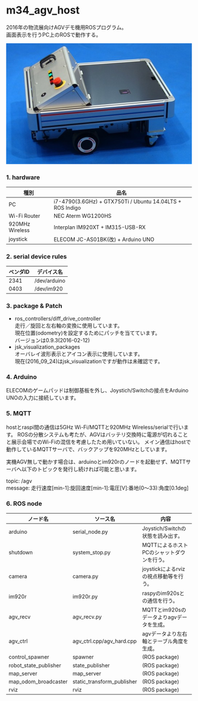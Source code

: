 # m34_agv_host
2016年の物流展向けAGVデモ機用ROSプログラム。  
画面表示を行うPC上のROSで動作する。

![agv](img/agv.jpg)

### 1. hardware

種別|品名
----|----
PC|i7-4790(3.6GHz) + GTX750Ti / Ubuntu 14.04LTS + ROS Indigo
Wi-Fi Router|NEC Aterm WG1200HS
920MHz Wireless|Interplan IM920XT + IM315-USB-RX
joystick|ELECOM JC-AS01BK(改) + Arduino UNO

### 2. serial device rules

ベンダID|デバイス名
----|----
2341|/dev/arduino
0403|/dev/im920

### 3. package & Patch
* ros_controllers/diff_drive_controller  
  走行／旋回と左右軸の変換に使用しています。  
  現在位置(odometry)を設定するためにパッチを当てています。  
  バージョンは0.9.3(2016-02-12)
* jsk_visualization_packages  
  オーバレイ波形表示とアイコン表示に使用しています。  
  現在(2016_09_24)はjsk_visualizationですが動作は未確認です。

### 4. Arduino  
ELECOMのゲームパッドは制御基板を外し、Joystich/Switchの接点をArduino UNOの入力に接続しています。

### 5. MQTT
hostとraspi間の通信は5GHz Wi-Fi/MQTTと920MHz Wireless/serialで行います。
ROSの分散システムも考たが、AGVはバッテリ交換時に電源が切れることと展示会場でのWi-Fiの混信を考慮したため用いていない。
メイン通信はhostで動作しているMQTTサーバで、バックアップを920MHzとしています。

実機AGV無しで動かす場合は、arduinoとim920rのノードを起動せず、MQTTサーバへ以下のトピックを発行し続ければ可能と思います。

topic: /agv  
message: 走行速度[min-1]:旋回速度[min-1]:電圧[V]:番地(0～33):角度[0.1deg]

### 6. ROS node

ノード名|ソース名|内容
----|----|----
arduino|serial_node.py|Joystich/Switchの状態を読み出す。
shutdown|system_stop.py|MQTTによるホストPCのシャットダウンを行う。
camera|camera.py|joystickによるrvizの視点移動等を行う。
im920r|im920r.py|raspyのim920sとの通信を行う。
agv_recv|agv_recv.py|MQTTとim920sのデータよりagvデータを生成。
agv_ctrl|agv_ctrl.cpp/agv_hard.cpp|agvデータより左右軸とテーブル角度を生成。
control_spawner|spawner|(ROS package)
robot_state_publisher|state_publisher|(ROS package)
map_server|map_server|(ROS package)
map_odom_broadcaster|static_transform_publisher|(ROS package)
rviz|rviz|(ROS package)
